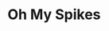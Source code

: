 ---
title: Oh My Spikes
level: 4
external: http://www.imagnity.com/android/oh-my-spikes-create-a-game-from-scratch-using-app-inventor/
---